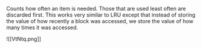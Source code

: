 Counts how often an item is needed. Those that are used least often are discarded first.
This works very similar to LRU except that instead of storing the value of how recently a block was accessed, we store the value of how many times it was accessed.

![[VtNtq.png]]

